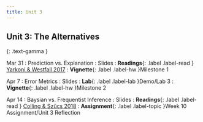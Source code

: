 ```yaml
---
title: Unit 3
---
```


## Unit 3: The Alternatives
{: .text-gamma }


Mar 31
: Prediction vs. Explanation
  : Slides
: **Readings**{: .label .label-read }
[Yarkoni & Westfall 2017](https://journals.sagepub.com/doi/pdf/10.1177/1745691617693393)
: **Vignette**{: .label .label-hw }Milestone 1


Apr 7
: Error Metrics
  : Slides
: **Lab**{: .label .label-lab }Demo/Lab 3
: **Vignette**{: .label .label-hw }Milestone 2


Apr 14
: Baysian vs. Frequentist Inference
  : Slides
: **Readings**{: .label .label-read }
[Colling & Szűcs 2018](https://www.repository.cam.ac.uk/bitstream/handle/1810/288136/Colling-Sz%c5%b1cs2018_Article_StatisticalInferenceAndTheRepl.pdf?sequence=3&isAllowed=y)
: **Assignment**{: .label .label-topic }Week 10 Assignment/Unit 3 Reflection